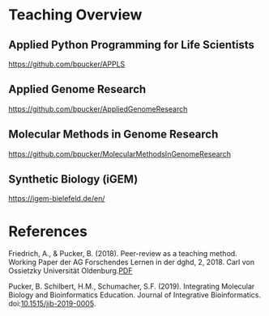 # Teaching Overview


## Applied Python Programming for Life Scientists
https://github.com/bpucker/APPLS


## Applied Genome Research
https://github.com/bpucker/AppliedGenomeResearch


## Molecular Methods in Genome Research
https://github.com/bpucker/MolecularMethodsInGenomeResearch


## Synthetic Biology (iGEM)
https://igem-bielefeld.de/en/



# References

Friedrich, A., & Pucker, B. (2018). Peer-review as a teaching method. Working Paper der AG Forschendes Lernen in der dghd, 2, 2018. Carl von Ossietzky Universität Oldenburg.[PDF](https://pub.uni-bielefeld.de/download/2920633/2920815)


Pucker, B. Schilbert, H.M., Schumacher, S.F. (2019). Integrating Molecular Biology and Bioinformatics Education. Journal of Integrative Bioinformatics. doi:[10.1515/jib-2019-0005](https://doi.org/10.1515/jib-2019-0005).

